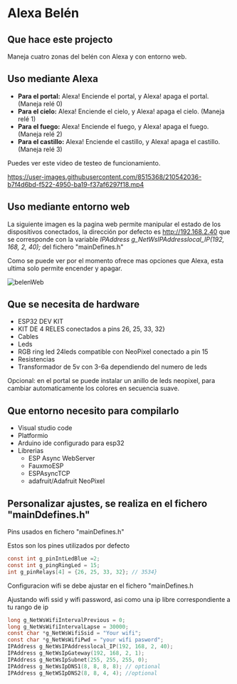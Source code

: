 # Alexa Belén 

## Que hace este projecto

Maneja cuatro zonas del belén con Alexa y con entorno web.

## Uso mediante Alexa
- **Para el portal:** Alexa! Enciende el portal, y Alexa! apaga el portal. (Maneja relé 0)
- **Para el cielo:** Alexa! Enciende el cielo, y Alexa! apaga el cielo. (Maneja relé 1)
- **Para el fuego:** Alexa! Enciende el fuego, y Alexa! apaga el fuego. (Maneja relé 2)
- **Para el castillo:** Alexa! Enciende el castillo, y Alexa! apaga el castillo. (Maneja relé 3)


Puedes ver este video de testeo de funcionamiento.


https://user-images.githubusercontent.com/8515368/210542036-b7f4d6bd-f522-4950-ba19-f37af6297f18.mp4


## Uso mediante entorno web

La siguiente imagen es la pagina web permite manipular el estado de los dispositivos conectados, la dirección por defecto es http://192.168.2.40 que se corresponde con la variable *IPAddress g_NetWsIPAddresslocal_IP(192, 168, 2, 40);* del fichero "mainDefines.h"

Como se puede ver por el momento ofrece mas opciones que Alexa, esta ultima solo permite encender y apagar.

![belenWeb](https://user-images.githubusercontent.com/8515368/210620610-69200b41-fd9f-4927-a009-005d696fb037.jpg)


## Que se necesita de hardware

- ESP32 DEV KIT
- KIT DE 4 RELES conectados a pins 26, 25, 33, 32}
- Cables
- Leds
- RGB ring led 24leds compatible con NeoPixel conectado a pin 15
- Resistencias
- Transformador de 5v con 3-6a dependiendo del numero de leds


Opcional: en el portal se puede instalar un anillo de leds neopixel, para cambiar automaticamente los colores en secuencia suave.

## Que entorno necesito para compilarlo
- Visual studio code
- Platformio
- Arduino ide configurado para esp32
- Librerias
  - ESP Async WebServer
  - FauxmoESP
  - ESPAsyncTCP
  - adafruit/Adafruit NeoPixel
  
## Personalizar ajustes, se realiza en el fichero "mainDdefines.h"

Pins usados en fichero "mainDefines.h"

Estos son los pines utilizados por defecto
```c
const int g_pinIntLedBlue =2;
const int g_pingRingLed = 15;
int g_pinRelays[4] = {26, 25, 33, 32}; // 3534}
```
  
 Configuracion wifi se debe ajustar en el fichero "mainDefines.h
 
 Ajustando wifi ssid y wifi password, asi como una ip libre correspondiente a tu rango de ip 

```c
long g_NetWsWifiIntervalPrevious = 0;
long g_NetWsWifiIntervalLapse = 30000;
const char *g_NetWsWifiSsid = "Your wifi";
const char *g_NetWsWifiPwd = "your wifi pasword";
IPAddress g_NetWsIPAddresslocal_IP(192, 168, 2, 40);
IPAddress g_NetWsIpGateway(192, 168, 2, 1);
IPAddress g_NetWsIpSubnet(255, 255, 255, 0);
IPAddress g_NetWsIpDNS1(8, 8, 8, 8); // optional
IPAddress g_NetWSIpDNS2(8, 8, 4, 4); //optional
```

